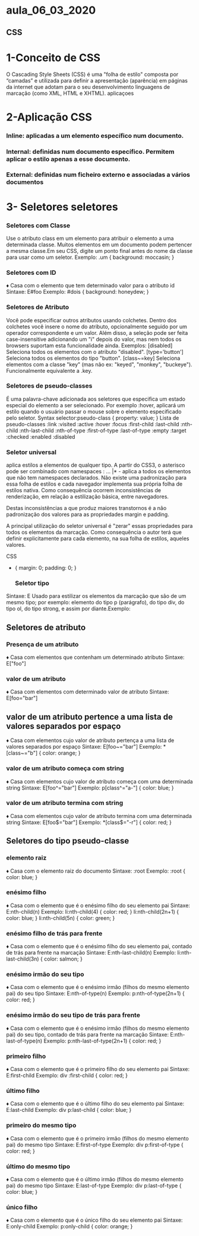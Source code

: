 # aula_06_03_2020
## CSS
# 1-Conceito de CSS
O Cascading Style Sheets (CSS) é uma "folha de estilo" composta por “camadas” e utilizada para definir a apresentação (aparência) em páginas da internet que adotam para o seu desenvolvimento linguagens de marcação (como XML, HTML e XHTML).
aplicaçoes 
# 2-Aplicação CSS
### Inline: aplicadas a um elemento específico num documento.
### Internal: definidas num documento específico. Permitem aplicar o estilo apenas a esse documento.
### External: definidas num ficheiro externo e associadas a vários documentos
# 3- Seletores seletores 
### Seletores com Classe
Use o atributo class em um elemento para atribuir o elemento a uma determinada classe. Muitos elementos em um documento podem pertencer a mesma classe.Em seu CSS, digite um ponto final antes do nome da classe para usar como um seletor.
Exemplo:
.um { background: moccasin; }
### Seletores com ID
♦ Casa com o elemento que tem determinado valor para o atributo id
Sintaxe: E#foo
Exemplo:
#dois { background: honeydew; }
### Seletores de Atributo
 Você pode especificar outros atributos usando colchetes. Dentro dos colchetes você insere o nome do atributo, opcionalmente seguido por um operador correspondente e um valor. Além disso, a seleção pode ser feita case-insensitive adicionando um "i" depois do valor, mas nem todos os browsers suportam esta funcionalidade ainda. Exemplos:
[disabled]
Seleciona todos os elementos com o atributo "disabled".
[type='button']
Seleciona todos os elementos do tipo "button".
[class~=key]
Seleciona elementos com a classe "key" (mas não ex: "keyed", "monkey", "buckeye"). Funcionalmente equivalente a .key.
### Seletores de pseudo-classes
É uma palavra-chave adicionada aos seletores que especifica um estado especial do elemento a ser selecionado. Por exemplo  :hover, aplicará um estilo quando o usuário passar o mouse sobre o elemento especificado pelo seletor.
Syntax
selector:pseudo-class {
  property: value;
} 
Lista de pseudo-classes
:link
:visited
:active
:hover
:focus
:first-child
:last-child
:nth-child
:nth-last-child
:nth-of-type
:first-of-type
:last-of-type
:empty
:target
:checked
:enabled
:disabled
### Seletor universal
aplica estilos a elementos de qualquer tipo. A partir do CSS3, o asterisco pode ser combinado com namespaces : ... |* - aplica a todos os elementos que não tem namespaces declarados.
Não existe uma padronização para essa folha de estilos e cada navegador implementa sua própria folha de estilos nativa. Como consequência ocorrem inconsistências de renderização, em relação a estilização básica, entre navegadores.

Destas inconsistências a que produz maiores transtornos é a não padronização dos valores para as propriedades margin e padding.

A principal utilização do seletor universal é "zerar" essas propriedades para todos os elementos da marcação. Como consequência o autor terá que definir explicitamente para cada elemento, na sua folha de estilos, aqueles valores.

CSS
* {
  margin: 0;
  padding: 0;
  }
  ### Seletor tipo
Sintaxe: E
Usado para estilizar os elementos da marcação que são de um mesmo tipo; por exemplo: elemento do tipo p (parágrafo), do tipo div, do tipo ol, do tipo strong, e assim por diante.Exemplo:

  ## Seletores de atributo
  ### Presença de um atributo
♦ Casa com elementos que contenham um determinado atributo
Sintaxe: E["foo"]

### valor de um atributo
♦ Casa com elementos com determinado valor de atributo
Sintaxe: E[foo="bar"]
## valor de um atributo pertence a uma lista de valores separados por espaço
♦ Casa com elementos cujo valor de atributo pertença a uma lista de valores separados por espaço
Sintaxe: E[foo~="bar"]
Exemplo:
*[class~="b"] { color: orange; }

### valor de um atributo começa com string
♦ Casa com elementos cujo valor de atributo começa com uma determinada string
Sintaxe: E[foo^="bar"]
Exemplo:
p[class^="a-"] { color: blue; }



### valor de um atributo termina com string
♦ Casa com elementos cujo valor de atributo termina com uma determinada string
Sintaxe: E[foo$="bar"]
Exemplo:
*[class$="-r"] { color: red; }
## Seletores do tipo pseudo-classe
### elemento raiz
♦ Casa com o elemento raiz do documento
Sintaxe: :root
Exemplo:
:root { color: blue; }
### enésimo filho
♦ Casa com o elemento que é o enésimo filho do seu elemento pai
Sintaxe: E:nth-child(n)
Exemplo:
li:nth-child(4) { color: red; }
li:nth-child(2n+1) { color: blue; }
li:nth-child(5n) { color: green; }
### enésimo filho de trás para frente
♦ Casa com o elemento que é o enésimo filho do seu elemento pai, contado de trás para frente na marcação
Sintaxe: E:nth-last-child(n)
Exemplo:
li:nth-last-child(3n) { color: salmon; }
### enésimo irmão do seu tipo
♦ Casa com o elemento que é o enésimo irmão (filhos do mesmo elemento pai) do seu tipo
Sintaxe: E:nth-of-type(n)
Exemplo:
p:nth-of-type(2n+1) { color: red; }
### enésimo irmão do seu tipo de trás para frente
♦ Casa com o elemento que é o enésimo irmão (filhos do mesmo elemento pai) do seu tipo, contado de trás para frente na marcação
Sintaxe: E:nth-last-of-type(n)
Exemplo:
p:nth-last-of-type(2n+1) { color: red; }
### primeiro filho
♦ Casa com o elemento que é o primeiro filho do seu elemento pai
Sintaxe: E:first-child
Exemplo:
div :first-child {
    color: red;
}
### último filho
♦ Casa com o elemento que é o último filho do seu elemento pai
Sintaxe: E:last-child
Exemplo:
div p:last-child { color: blue; }
### primeiro do mesmo tipo
♦ Casa com o elemento que é o primeiro irmão (filhos do mesmo elemento pai) do mesmo tipo
Sintaxe: E:first-of-type
Exemplo:
div p:first-of-type { color: red; }
### último do mesmo tipo
♦ Casa com o elemento que é o último irmão (filhos do mesmo elemento pai) do mesmo tipo
Sintaxe: E:last-of-type
Exemplo:
div p:last-of-type { color: blue; }
### único filho
♦ Casa com o elemento que é o único filho do seu elemento pai
Sintaxe: E:only-child
Exemplo:
p:only-child { color: orange; }























   

  
  
  
  
  
  








